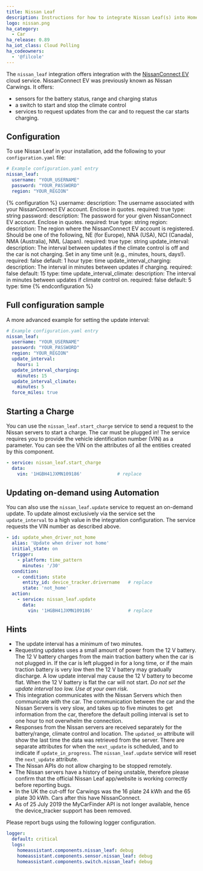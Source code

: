 ```yaml
---
title: Nissan Leaf
description: Instructions for how to integrate Nissan Leaf(s) into Home Assistant.
logo: nissan.png
ha_category:
  - Car
ha_release: 0.89
ha_iot_class: Cloud Polling
ha_codeowners:
  - '@filcole'
---
```


The `nissan_leaf` integration offers integration with the [NissanConnect EV](https://youplus.nissan.co.uk/GB/en/YouPlus/ConnectedServices.html) cloud service. NissanConnect EV was previously known as Nissan Carwings. It offers:

* sensors for the battery status, range and charging status
* a switch to start and stop the climate control
* services to request updates from the car and to request the car starts charging.

## Configuration

To use Nissan Leaf in your installation, add the following to your `configuration.yaml` file:

```yaml
# Example configuration.yaml entry
nissan_leaf:
  username: "YOUR_USERNAME"
  password: "YOUR_PASSWORD"
  region: "YOUR_REGION"
```
{% configuration %}
username:
  description: The username associated with your NissanConnect EV account. Enclose in quotes.
  required: true
  type: string
password:
  description: The password for your given NissanConnect EV account. Enclose in quotes.
  required: true
  type: string
region:
  description: The region where the NissanConnect EV account is registered. Should be one of the following, NE (for Europe), NNA (USA), NCI (Canada), NMA (Australia), NML (Japan).
  required: true
  type: string
update_interval:
  description: The interval between updates if the climate control is off and the car is not charging. Set in any time unit (e.g.,  minutes, hours, days!).
  required: false
  default: 1 hour
  type: time
update_interval_charging:
  description: The interval in minutes between updates if charging.
  required: false
  default: 15
  type: time
update_interval_climate:
  description: The interval in minutes between updates if climate control on.
  required: false
  default: 5
  type: time
{% endconfiguration %}

## Full configuration sample

A more advanced example for setting the update interval:

```yaml
# Example configuration.yaml entry
nissan_leaf:
  username: "YOUR_USERNAME"
  password: "YOUR_PASSWORD"
  region: "YOUR_REGION"
  update_interval:
    hours: 1
  update_interval_charging:
    minutes: 15
  update_interval_climate:
    minutes: 5
  force_miles: true
```

## Starting a Charge

You can use the `nissan_leaf.start_charge` service to send a request to the Nissan servers to start a charge. The car must be plugged in!  The service requires you to provide the vehicle identification number (VIN) as a parameter. You can see the VIN on the attributes of all the entities created by this component.

```yaml
- service: nissan_leaf.start_charge
  data:
    vin: '1HGBH41JXMN109186'             # replace
```

## Updating on-demand using Automation

You can also use the `nissan_leaf.update` service to request an on-demand update. To update almost exclusively via the service set the `update_interval` to a high value in the integration configuration.  The service requests the VIN number as described above.

```yaml
- id: update_when_driver_not_home
  alias: 'Update when driver not home'
  initial_state: on
  trigger:
    - platform: time_pattern
      minutes: '/30'
  condition:
    - condition: state
      entity_id: device_tracker.drivername   # replace
      state: 'not_home'
  action:
    - service: nissan_leaf.update
      data:
        vin: '1HGBH41JXMN109186'             # replace
```

## Hints

* The update interval has a minimum of two minutes.
* Requesting updates uses a small amount of power from the 12 V battery. The 12 V battery charges from the main traction battery when the car is not plugged in. If the car is left plugged in for a long time, or if the main traction battery is very low then the 12 V battery may gradually discharge. A low update interval may cause the 12 V battery to become flat.  When the 12 V battery is flat the car will not start. _Do not set the update interval too low.  Use at your own risk._
* This integration communicates with the Nissan Servers which then communicate with the car. The communication between the car and the Nissan Servers is very slow, and takes up to five minutes to get information from the car, therefore the default polling interval is set to one hour to not overwhelm the connection.
* Responses from the Nissan servers are received separately for the battery/range, climate control and location. The `updated_on` attribute will show the last time the data was retrieved from the server. There are separate attributes for when the `next_update` is scheduled, and to indicate if `update_in_progress`. The `nissan_leaf.update` service will reset the `next_update` attribute.
* The Nissan APIs do not allow charging to be stopped remotely.
* The Nissan servers have a history of being unstable, therefore please confirm that the official Nissan Leaf app/website is working correctly before reporting bugs.
* In the UK the cut-off for Carwings was the 16 plate 24 kWh and the 65 plate 30 kWh. Cars after this have NissanConnect.
* As of 25 July 2019 the MyCarFinder API is not longer available, hence the device_tracker support has been removed.

Please report bugs using the following logger configuration.

```yaml
logger:
  default: critical
  logs:
    homeassistant.components.nissan_leaf: debug
    homeassistant.components.sensor.nissan_leaf: debug
    homeassistant.components.switch.nissan_leaf: debug
```
